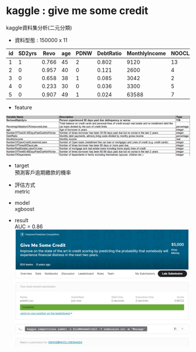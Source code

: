 # kaggle : give me some credit
kaggle資料集分析(二元分類)

* 資料型態 : 150000 x 11 

id|SD2yrs|Revo|age|PDNW|DebtRatio|MonthlyIncome|NOOCLAL|NOT90DL|NRELOL|NOTDPDNW|NOD
---|---|---|---|---|---|---|---|---|---|---|---
1|1|0.766|45|2|0.802|9120|13|0|6|0|2
2|0|0.957|40|0|0.121|2600|4|0|0|0|1
3|0|0.658|38|1|0.085|3042|2|1|0|0|0
4|0|0.233|30|0|0.036|3300|5|0|0|0|0
5|0|0.907|49|1|0.024|63588|7|0|1|0|0

* feature<br>

![](Data/feature.png)

* target<br>
預測客戶逾期繳款的機率

* 評估方式<br>
metric

* model<br>
xgboost

* result<br>
AUC = 0.86<br>
![](score.jpg)

